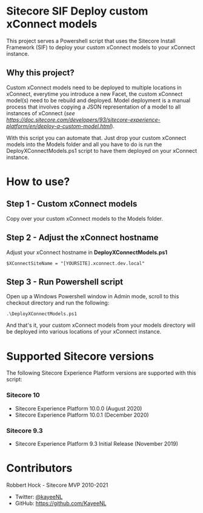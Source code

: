 # Sitecore SIF Deploy custom xConnect models

This project serves a Powershell script that uses the Sitecore Install Framework (SIF) to deploy your custom xConnect models to your xConnect instance.

## Why this project?

Custom xConnect models need to be deployed to multiple locations in xConnect, everytime you introduce a new Facet, the custom xConnect model(s) need to be rebuild and deployed. Model deployment is a manual process that involves copying a JSON representation of a model to all instances of xConnect (_see https://doc.sitecore.com/developers/93/sitecore-experience-platform/en/deploy-a-custom-model.html_).

With this script you can automate that. Just drop your custom xConnect models into the Models folder and all you have to do is run the DeployXConnectModels.ps1 script to have them deployed on your xConnect instance.

# How to use?

## Step 1 - Custom xConnect models

Copy over your custom xConnect models to the Models folder.

## Step 2 - Adjust the xConnect hostname

Adjust your xConnect hostname in **DeployXConnectModels.ps1**

    $XConnectSiteName = "[YOURSITE].xconnect.dev.local"

## Step 3 - Run Powershell script

Open up a Windows Powershell window in Admin mode, scroll to this checkout directory and run the following:

    .\DeployXConnectModels.ps1

And that's it, your custom xConnect models from your models directory will be deployed into various locations of your xConnect instance.

# Supported Sitecore versions

The following Sitecore Experience Platform versions are supported with this script:

### Sitecore 10

- Sitecore Experience Platform 10.0.0 (August 2020)
- Sitecore Experience Platform 10.0.1 (December 2020)

### Sitecore 9.3

- Sitecore Experience Platform 9.3 Initial Release (November 2019)

# Contributors

Robbert Hock - Sitecore MVP 2010-2021

- Twitter: [@kayeeNL](https://twitter.com/kayeenl)
- GitHub: https://github.com/KayeeNL
